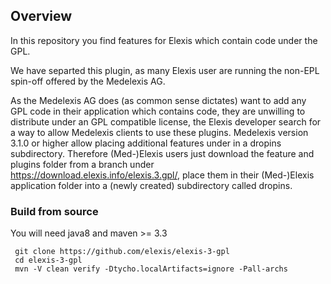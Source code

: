 ## Overview

In this repository you find features for Elexis which contain code under the GPL.

We have separted this plugin, as many Elexis user are running the non-EPL spin-off offered by the Medelexis AG.

As the Medelexis AG does (as common sense dictates) want to add any GPL code in their application which contains code,
they are unwilling to distribute under an GPL compatible license, the Elexis developer search for a way to allow
Medelexis clients to use these plugins. Medelexis version 3.1.0  or higher allow placing additional features under
in a dropins subdirectory. Therefore (Med-)Elexis users just download the feature and plugins folder from a branch
under https://download.elexis.info/elexis.3.gpl/, place them in their (Med-)Elexis application folder into a
(newly created) subdirectory called dropins.

### Build from source


You will need java8 and maven >= 3.3

     git clone https://github.com/elexis/elexis-3-gpl
     cd elexis-3-gpl
     mvn -V clean verify -Dtycho.localArtifacts=ignore -Pall-archs
